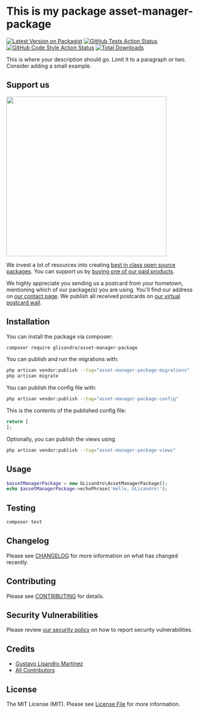 # This is my package asset-manager-package

[![Latest Version on Packagist](https://img.shields.io/packagist/v/glisandro/asset-manager-package.svg?style=flat-square)](https://packagist.org/packages/glisandro/asset-manager-package)
[![GitHub Tests Action Status](https://img.shields.io/github/actions/workflow/status/glisandro/asset-manager-package/run-tests.yml?branch=main&label=tests&style=flat-square)](https://github.com/glisandro/asset-manager-package/actions?query=workflow%3Arun-tests+branch%3Amain)
[![GitHub Code Style Action Status](https://img.shields.io/github/actions/workflow/status/glisandro/asset-manager-package/fix-php-code-style-issues.yml?branch=main&label=code%20style&style=flat-square)](https://github.com/glisandro/asset-manager-package/actions?query=workflow%3A"Fix+PHP+code+style+issues"+branch%3Amain)
[![Total Downloads](https://img.shields.io/packagist/dt/glisandro/asset-manager-package.svg?style=flat-square)](https://packagist.org/packages/glisandro/asset-manager-package)

This is where your description should go. Limit it to a paragraph or two. Consider adding a small example.

## Support us

[<img src="https://github-ads.s3.eu-central-1.amazonaws.com/asset-manager-package.jpg?t=1" width="419px" />](https://spatie.be/github-ad-click/asset-manager-package)

We invest a lot of resources into creating [best in class open source packages](https://spatie.be/open-source). You can support us by [buying one of our paid products](https://spatie.be/open-source/support-us).

We highly appreciate you sending us a postcard from your hometown, mentioning which of our package(s) you are using. You'll find our address on [our contact page](https://spatie.be/about-us). We publish all received postcards on [our virtual postcard wall](https://spatie.be/open-source/postcards).

## Installation

You can install the package via composer:

```bash
composer require glisandro/asset-manager-package
```

You can publish and run the migrations with:

```bash
php artisan vendor:publish --tag="asset-manager-package-migrations"
php artisan migrate
```

You can publish the config file with:

```bash
php artisan vendor:publish --tag="asset-manager-package-config"
```

This is the contents of the published config file:

```php
return [
];
```

Optionally, you can publish the views using

```bash
php artisan vendor:publish --tag="asset-manager-package-views"
```

## Usage

```php
$assetManagerPackage = new GLisandro\AssetManagerPackage();
echo $assetManagerPackage->echoPhrase('Hello, GLisandro!');
```

## Testing

```bash
composer test
```

## Changelog

Please see [CHANGELOG](CHANGELOG.md) for more information on what has changed recently.

## Contributing

Please see [CONTRIBUTING](CONTRIBUTING.md) for details.

## Security Vulnerabilities

Please review [our security policy](../../security/policy) on how to report security vulnerabilities.

## Credits

- [Gustavo Lisandro Martinez](https://github.com/glisandro)
- [All Contributors](../../contributors)

## License

The MIT License (MIT). Please see [License File](LICENSE.md) for more information.
